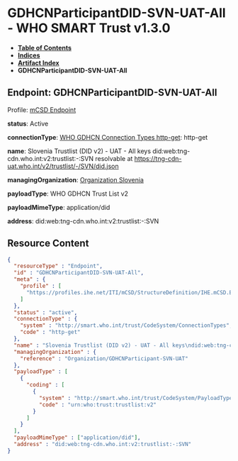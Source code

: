 # GDHCNParticipantDID-SVN-UAT-All - WHO SMART Trust v1.3.0

* [**Table of Contents**](toc.md)
* [**Indices**](indices.md)
* [**Artifact Index**](artifacts.md)
* **GDHCNParticipantDID-SVN-UAT-All**

## Endpoint: GDHCNParticipantDID-SVN-UAT-All

Profile: [mCSD Endpoint](https://profiles.ihe.net/ITI/mCSD/4.0.0/StructureDefinition-IHE.mCSD.Endpoint.html)

**status**: Active

**connectionType**: [WHO GDHCN Connection Types http-get](CodeSystem-ConnectionTypes.md#ConnectionTypes-http-get): http-get

**name**: Slovenia Trustlist (DID v2) - UAT - All keys did:web:tng-cdn.who.int:v2:trustlist:-:SVN resolvable at https://tng-cdn-uat.who.int/v2/trustlist/-/SVN/did.json

**managingOrganization**: [Organization Slovenia](Organization-GDHCNParticipant-SVN-UAT.md)

**payloadType**: WHO GDHCN Trust List v2

**payloadMimeType**: application/did

**address**: did:web:tng-cdn.who.int:v2:trustlist:-:SVN



## Resource Content

```json
{
  "resourceType" : "Endpoint",
  "id" : "GDHCNParticipantDID-SVN-UAT-All",
  "meta" : {
    "profile" : [
      "https://profiles.ihe.net/ITI/mCSD/StructureDefinition/IHE.mCSD.Endpoint"
    ]
  },
  "status" : "active",
  "connectionType" : {
    "system" : "http://smart.who.int/trust/CodeSystem/ConnectionTypes",
    "code" : "http-get"
  },
  "name" : "Slovenia Trustlist (DID v2) - UAT - All keys\ndid:web:tng-cdn.who.int:v2:trustlist:-:SVN\nresolvable at https://tng-cdn-uat.who.int/v2/trustlist/-/SVN/did.json",
  "managingOrganization" : {
    "reference" : "Organization/GDHCNParticipant-SVN-UAT"
  },
  "payloadType" : [
    {
      "coding" : [
        {
          "system" : "http://smart.who.int/trust/CodeSystem/PayloadTypes",
          "code" : "urn:who:trust:trustlist:v2"
        }
      ]
    }
  ],
  "payloadMimeType" : ["application/did"],
  "address" : "did:web:tng-cdn.who.int:v2:trustlist:-:SVN"
}

```
